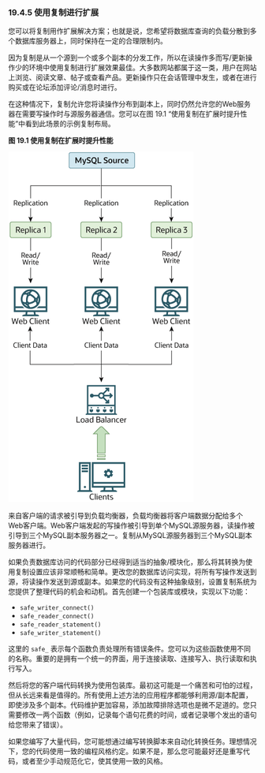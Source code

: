 ### 19.4.5 使用复制进行扩展

您可以将复制用作扩展解决方案；也就是说，您希望将数据库查询的负载分散到多个数据库服务器上，同时保持在一定的合理限制内。

因为复制是从一个源到一个或多个副本的分发工作，所以在读操作多而写/更新操作少的环境中使用复制进行扩展效果最佳。大多数网站都属于这一类，用户在网站上浏览、阅读文章、帖子或查看产品。更新操作只在会话管理中发生，或者在进行购买或在论坛添加评论/消息时进行。

在这种情况下，复制允许您将读操作分布到副本上，同时仍然允许您的Web服务器在需要写操作时与源服务器通信。您可以在图 19.1 “使用复制在扩展时提升性能”中看到此场景的示例复制布局。

**图 19.1 使用复制在扩展时提升性能**

![](scaleout.png)

来自客户端的请求被引导到负载均衡器，负载均衡器将客户端数据分配给多个Web客户端。Web客户端发起的写操作被引导到单个MySQL源服务器，读操作被引导到三个MySQL副本服务器之一。复制从MySQL源服务器到三个MySQL副本服务器进行。

如果负责数据库访问的代码部分已经得到适当的抽象/模块化，那么将其转换为使用复制设置应该非常顺畅和简单。更改您的数据库访问实现，将所有写操作发送到源，将读操作发送到源或副本。如果您的代码没有这种抽象级别，设置复制系统为您提供了整理代码的机会和动机。首先创建一个包装库或模块，实现以下功能：

- `safe_writer_connect()`
- `safe_reader_connect()`
- `safe_reader_statement()`
- `safe_writer_statement()`

这里的 `safe_` 表示每个函数负责处理所有错误条件。您可以为这些函数使用不同的名称。重要的是拥有一个统一的界面，用于连接读取、连接写入、执行读取和执行写入。

然后将您的客户端代码转换为使用包装库。最初这可能是一个痛苦和可怕的过程，但从长远来看是值得的。所有使用上述方法的应用程序都能够利用源/副本配置，即使涉及多个副本。代码维护更加容易，添加故障排除选项也是微不足道的。您只需要修改一两个函数（例如，记录每个语句花费的时间，或者记录哪个发出的语句给您带来了错误）。

如果您编写了大量代码，您可能想通过编写转换脚本来自动化转换任务。理想情况下，您的代码使用一致的编程风格约定。如果不是，那么您可能最好还是重写代码，或者至少手动规范化它，使其使用一致的风格。